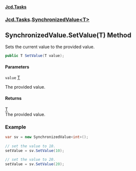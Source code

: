 #### [Jcd.Tasks](index.md 'index')
### [Jcd.Tasks](Jcd.Tasks.md 'Jcd.Tasks').[SynchronizedValue&lt;T&gt;](Jcd.Tasks.SynchronizedValue_T_.md 'Jcd.Tasks.SynchronizedValue<T>')

## SynchronizedValue<T>.SetValue(T) Method

Sets the current value to the provided value.

```csharp
public T SetValue(T value);
```
#### Parameters

<a name='Jcd.Tasks.SynchronizedValue_T_.SetValue(T).value'></a>

`value` [T](Jcd.Tasks.SynchronizedValue_T_.md#Jcd.Tasks.SynchronizedValue_T_.T 'Jcd.Tasks.SynchronizedValue<T>.T')

The provided value.

#### Returns
[T](Jcd.Tasks.SynchronizedValue_T_.md#Jcd.Tasks.SynchronizedValue_T_.T 'Jcd.Tasks.SynchronizedValue<T>.T')  
The provided value.

### Example
  
```csharp  
var sv = new SynchronizedValue<int>();  
  
// set the value to 10.  
setValue = sv.SetValue(10);  
  
// set the value to 20.  
setValue = sv.SetValue(20);  
```